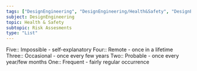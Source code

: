 ```yaml
---
tags: ["DesignEngineering", "DesignEngineering/Health&Safety", "DesignEngineering/HealthSafety/RiskAssesments"]
subject: DesignEngineering
topic: Health & Safety
subtopic: Risk Assesments
type: "List"
---
```


Five:: Impossible - self-explanatory
Four:: Remote - once in a lifetime
Three:: Occasional - once every few years
Two:: Probable - once every year/few months
One:: Frequent - fairly regular occurrence
